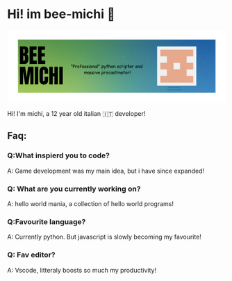 # Hi! im bee-michi 👋

![alt text](https://github.com/bee-Michi/bee-Michi/blob/main/michi.png?raw=true)

Hi! I'm michi, a 12 year old italian 🇮🇹 developer!

## Faq:

### Q:What inspierd you to code?
A: Game development was my main idea, but i have since expanded!

### Q: What are you currently working on?
A: hello world mania, a collection of hello world programs!

### Q:Favourite language?
A: Currently python. But javascript is slowly becoming my favourite!

### Q: Fav editor?
A: Vscode, litteraly boosts so much my productivity!
